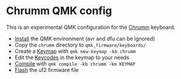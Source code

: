 Chrumm QMK config
=================

This is an experimental QMK configuration for the [Chrumm] keyboard.

- [Install] the QMK environment (avr and dfu can be ignored)
- Copy the `chrumm` directory to `qmk_firmware/keyboards/`
- Create a [Keymap] with `qmk new-keymap -kb chrumm`
- Edit the [Keycodes] in the keymap to your needs
- [Compile] with `qmk compile -kb chrumm -km KEYMAP`
- [Flash] the uf2 firmware file

[Chrumm]: https://github.com/sevmeyer/chrumm-keyboard
[Install]: https://docs.qmk.fm/#/newbs_getting_started
[Keymap]: https://docs.qmk.fm/#/newbs_building_firmware?id=create-a-new-keymap
[Keycodes]: https://docs.qmk.fm/#/keycodes
[Compile]: https://docs.qmk.fm/#/newbs_building_firmware?id=build-your-firmware
[Flash]: https://docs.qmk.fm/#/flashing?id=raspberry-pi-rp2040-uf2
